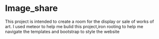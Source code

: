 # Image_share
This project is intended to create a room for the display or sale of works of art.
I used meteor to help me bulid this project,iron rooting to help me navigate the templates and
bootstrap to style the website

